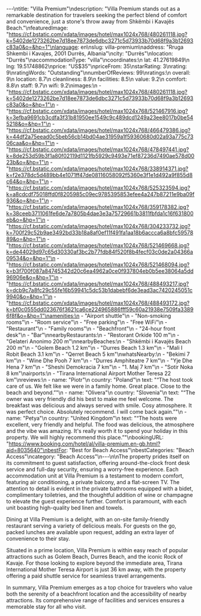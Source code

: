 ---\ntitle: "Villa Premium"\ndescription: "Villa Premium stands out as a remarkable destination for travelers seeking the perfect blend of comfort and convenience, just a stone's throw away from Shkëmbi i Kavajës Beach."\nfeaturedImage: "https://cf.bstatic.com/xdata/images/hotel/max1024x768/480261118.jpg?k=5402de1273262be7d18ee7873de6dbc3271c5d73933b70d68f9a3b12693c83a0&o=&hp=1"\nlanguage: en\nslug: villa-premium\naddress: "Rruga Shkembi i Kavajes, 2001 Durrës, Albania"\ncity: "Durrës"\nlocation: "Durrës"\naccommodationType: "villa"\ncoordinates:\n  lat: 41.27619849\n  lng: 19.51748862\nprice: "US$35"\npriceFrom: 35\nstarRating: 3\nrating: 9\nratingWords: "Outstanding"\nnumberOfReviews: 99\nratings:\n  overall: 9\n  location: 8.7\n  cleanliness: 8.9\n  facilities: 8.5\n  value: 9.2\n  comfort: 8.8\n  staff: 9.7\n  wifi: 9.2\nimages:\n  - "https://cf.bstatic.com/xdata/images/hotel/max1024x768/480261118.jpg?k=5402de1273262be7d18ee7873de6dbc3271c5d73933b70d68f9a3b12693c83a0&o=&hp=1"\n  - "https://cf.bstatic.com/xdata/images/hotel/max1024x768/521467916.jpg?k=3efba9691cb3cdfa3f31b81950ee1549c9c489dcd1249a23ee8017b0be545218&o=&hp=1"\n  - "https://cf.bstatic.com/xdata/images/hotel/max1024x768/466479386.jpg?k=44df2a75eead0c5beb56cb14bd04ae31959a1f59360680d02a93a775c7306caa&o=&hp=1"\n  - "https://cf.bstatic.com/xdata/images/hotel/max1024x768/478497441.jpg?k=8de253d59b3f1a80f02119d1121fb5929c9493e71ef87236d7490ae578d0023b&o=&hp=1"\n  - "https://cf.bstatic.com/xdata/images/hotel/max1024x768/338914371.jpg?k=f2e378dc5d489bb4e1071ff47de08116058092f5360e3f1e1d492a9f855d8c64&o=&hp=1"\n  - "https://cf.bstatic.com/xdata/images/hotel/max1024x768/525323594.jpg?k=a8cdcdf75018ffd0f8205985c09ec9785395853efee4a247b87211e9ba09f936&o=&hp=1"\n  - "https://cf.bstatic.com/xdata/images/hotel/max1024x768/359178382.jpg?k=38ceeb3711061fe6de7a7805b4dae3e3a75729661b3811fbfda1c16f631800eb&o=&hp=1"\n  - "https://cf.bstatic.com/xdata/images/hotel/max1024x768/304233732.jpg?k=700f29c52b9ae3492bd33b18a8af0ef11f491fa1aa18b6accca6a8bfc5957889&o=&hp=1"\n  - "https://cf.bstatic.com/xdata/images/hotel/max1024x768/521469668.jpg?k=de44029d97c65d30330af3bc2b77fdb84f520f8b4fecf03c0de2a04366a09534&o=&hp=1"\n  - "https://cf.bstatic.com/xdata/images/hotel/max1024x768/521468094.jpg?k=b3f700f087a84745342d20c6ea4962a0ce0f937804eb0b5ee38064a5dd96906e&o=&hp=1"\n  - "https://cf.bstatic.com/xdata/images/hotel/max1024x768/488493217.jpg?k=dcb9c7a8fc29c55fe16b59941c5dc53b1dabebf6de3ead3ac7420245051c9940&o=&hp=1"\n  - "https://cf.bstatic.com/xdata/images/hotel/max1024x768/488493172.jpg?k=bf0c0555dd023676f3621ca6ce224965886fff59c60a21938e7509fa33896f8f&o=&hp=1"\namenities:\n  - "Airport shuttle"\n  - "Non-smoking rooms"\n  - "Room service"\n  - "Free parking"\n  - "Free WiFi"\n  - "Restaurant"\n  - "Family rooms"\n  - "Beachfront"\n  - "24-hour front desk"\n  - "Bar"\nnearbyRestaurants:\n  - "Restorant Orkide 100 m"\n  - "Gelateri Anonimo 200 m"\nnearbyBeaches:\n  - "Shkëmbi i Kavajës Beach 200 m"\n  - "Golem Beach 1.2 km"\n  - "Durres Beach 1.3 km"\n  - "Mali I Robit Beach 3.1 km"\n  - "Qerret Beach 5 km"\nwhatsNearby:\n  - "Bekimi 7 km"\n  - "Wine Dhe Pooh 7 km"\n  - "Durres Amphiteatre 7 km"\n  - "Yje Dhe Hena 7 km"\n  - "Sheshi Demokracia 7 km"\n  - "1. Maj 7 km"\n  - "Sotir Noka 8 km"\nairports:\n  - "Tirana International Airport Mother Teresa 22 km"\nreviews:\n  - name: "Piotr"\n    country: "Poland"\n    text: "“The host took care of us. We felt like we were in a family home. Great place. Close to the beach and beyond.”"\n  - name: "Olivera"\n    country: "Slovenia"\n    text: "“The owner was very friendly did his best to make me feel welcome. The breakfast was delicious and always served with smile. Cosy atmosphere. It was perfect choice. Absolutely recommend. I will come back again.”"\n  - name: "Petya"\n    country: "United Kingdom"\n    text: "“The hosts were excellent, very friendly and helpful. The food was delicious, the atmosphere and the vibe was amazing. It's really worth it to spend your holiday in this property. We will highly recommend this place.”"\nbookingURL: "https://www.booking.com/hotel/al/villa-premium.en-gb.html?aid=8035640"\nbestFor: "Best for Beach Access"\nbestCategories: "Beach Access"\ncategory: "Beach Access"\n---\n\nThe property prides itself on its commitment to guest satisfaction, offering around-the-clock front desk service and full-day security, ensuring a worry-free experience. Each accommodation unit at Villa Premium is a testament to modern comfort, featuring air conditioning, a private balcony, and a flat-screen TV. The attention to detail is evident in the private bathrooms equipped with a bidet, complimentary toiletries, and the thoughtful addition of wine or champagne to elevate the guest experience further. Comfort is paramount, with each unit boasting high-quality bed linen and towels.

Dining at Villa Premium is a delight, with an on-site family-friendly restaurant serving a variety of delicious meals. For guests on the go, packed lunches are available upon request, adding an extra layer of convenience to their stay.

Situated in a prime location, Villa Premium is within easy reach of popular attractions such as Golem Beach, Durres Beach, and the iconic Rock of Kavaje. For those looking to explore beyond the immediate area, Tirana International Mother Teresa Airport is just 36 km away, with the property offering a paid shuttle service for seamless travel arrangements.

In summary, Villa Premium emerges as a top choice for travelers who value both the serenity of a beachfront location and the accessibility of nearby attractions. Its comprehensive range of facilities and services ensures a memorable stay for all who visit.